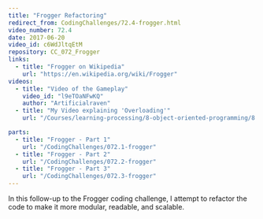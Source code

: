```yaml
---
title: "Frogger Refactoring"
redirect_from: CodingChallenges/72.4-frogger.html
video_number: 72.4
date: 2017-06-20
video_id: c6WdJltqEtM
repository: CC_072_Frogger
links:
  - title: "Frogger on Wikipedia"
    url: "https://en.wikipedia.org/wiki/Frogger"
videos:
  - title: "Video of the Gameplay"
    video_id: "l9eTOaNFwKQ"
    author: "Artificialraven"
  - title: "My Video explaining 'Overloading'"
    url: "/Courses/learning-processing/8-object-oriented-programming/8.5-more-on-objects"

parts:
  - title: "Frogger - Part 1"
    url: "/CodingChallenges/072.1-frogger"
  - title: "Frogger - Part 2"
    url: "/CodingChallenges/072.2-frogger"
  - title: "Frogger - Part 3"
    url: "/CodingChallenges/072.3-frogger"
---
```


In this follow-up to the Frogger coding challenge, I attempt to refactor the code to make it more modular, readable, and scalable.
